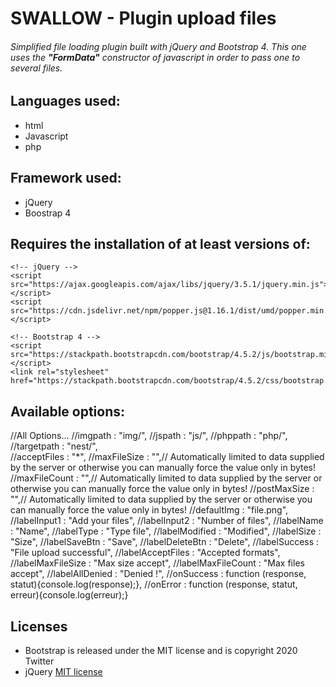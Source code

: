 # SWALLOW - Plugin upload files
###### Simplified file loading plugin built with jQuery and Bootstrap 4. This one uses the **"FormData"** constructor of javascript in order to pass one to several files.

## Languages ​​used:
- html
- Javascript
- php 

## Framework used:
- jQuery
- Boostrap 4

## Requires the installation of at least versions of:
    <!-- jQuery -->
    <script src="https://ajax.googleapis.com/ajax/libs/jquery/3.5.1/jquery.min.js"></script>
    <script src="https://cdn.jsdelivr.net/npm/popper.js@1.16.1/dist/umd/popper.min.js"></script>

    <!-- Bootstrap 4 -->
    <script src="https://stackpath.bootstrapcdn.com/bootstrap/4.5.2/js/bootstrap.min.js"></script>   
    <link rel="stylesheet" href="https://stackpath.bootstrapcdn.com/bootstrap/4.5.2/css/bootstrap.min.css">

## Available options:  

//All Options...
    //imgpath             : "img/",
    //jspath              : "js/",
    //phppath             : "php/",         
    //targetpath          : "nest/",         
    //acceptFiles         : "*",
    //maxFileSize         : "",// Automatically limited to data supplied by the server or otherwise you can manually force the value only in bytes!
    //maxFileCount        : "",// Automatically limited to data supplied by the server or otherwise you can manually force the value only in bytes!
    //postMaxSize         : "",// Automatically limited to data supplied by the server or otherwise you can manually force the value only in bytes!
    //defaultImg          : "file.png",
    //labelInput1         : "Add your files",
    //labelInput2         : "Number of files",
    //labelName           : "Name",
    //labelType           : "Type file",
    //labelModified       : "Modified",
    //labelSize           : "Size",
    //labelSaveBtn        : "Save",
    //labelDeleteBtn      : "Delete",
    //labelSuccess        : "File upload successful",
    //labelAcceptFiles    : "Accepted formats",
    //labelMaxFileSize    : "Max size accept",
    //labelMaxFileCount   : "Max files accept",
    //labelAllDenied      : "Denied !",
    //onSuccess           : function (response, statut){console.log(response);},
    //onError             : function (response, statut, erreur){console.log(erreur);}


## Licenses
- Bootstrap is released under the MIT license and is copyright 2020 Twitter
- jQuery [MIT license](https://tldrlegal.com/license/mit-license)

